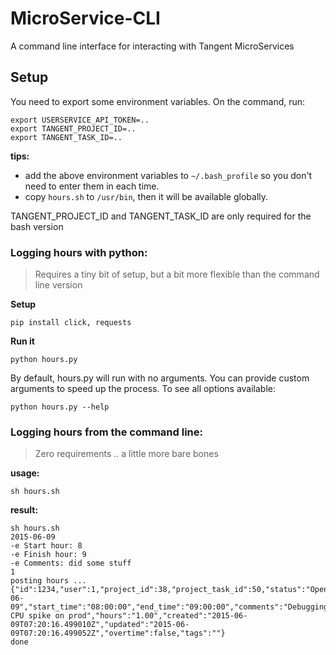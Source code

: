 # MicroService-CLI
A command line interface for interacting with Tangent MicroServices

## Setup

You need to export some environment variables. On the command, run:

```
export USERSERVICE_API_TOKEN=..
export TANGENT_PROJECT_ID=..
export TANGENT_TASK_ID=..
```

**tips:** 

* add the above environment variables to `~/.bash_profile` so you don't need to enter them in each time. 
* copy `hours.sh` to `/usr/bin`, then it will be available globally. 



TANGENT_PROJECT_ID and TANGENT_TASK_ID are only required for the bash version

### Logging hours with python: 

> Requires a tiny bit of setup, but a bit more flexible than the command line version

**Setup**

```
pip install click, requests
```

**Run it**

```
python hours.py
```

By default, hours.py will run with no arguments. You can provide custom arguments to speed up the process. To see all options available:

```
python hours.py --help
```


### Logging hours from the command line: 

> Zero requirements .. a little more bare bones


**usage:**

	sh hours.sh 

**result:**

```
sh hours.sh 
2015-06-09
-e Start hour: 8
-e Finish hour: 9
-e Comments: did some stuff
1
posting hours ...
{"id":1234,"user":1,"project_id":38,"project_task_id":50,"status":"Open","day":"2015-06-09","start_time":"08:00:00","end_time":"09:00:00","comments":"Debugging CPU spike on prod","hours":"1.00","created":"2015-06-09T07:20:16.499010Z","updated":"2015-06-09T07:20:16.499052Z","overtime":false,"tags":""}
done

```




